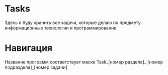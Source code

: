 # Tasks
Здесь я буду хранить все задачи, которые делаю по предмету информационные технологии и программирование
# Навигация
Название программ соответствует маске Task_[номер раздела]_ [номер подраздела]_[номер задачи]
